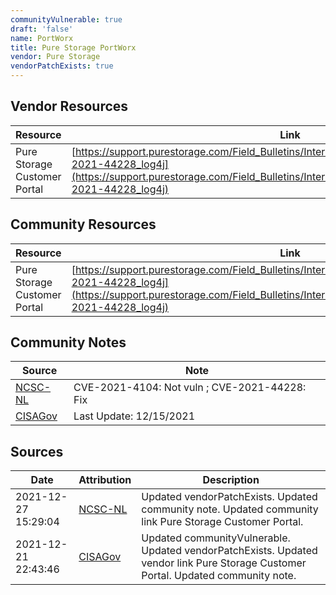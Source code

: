 ```yaml
---
communityVulnerable: true
draft: 'false'
name: PortWorx
title: Pure Storage PortWorx
vendor: Pure Storage
vendorPatchExists: true
---
```


## Vendor Resources
| Resource | Link |
| --- | --- |
| Pure Storage Customer Portal | [https://support.purestorage.com/Field_Bulletins/Interim_Security_Advisory_Regarding_CVE-2021-44228_log4j](https://support.purestorage.com/Field_Bulletins/Interim_Security_Advisory_Regarding_CVE-2021-44228_log4j) |

## Community Resources
| Resource | Link |
| --- | --- |
| Pure Storage Customer Portal | [https://support.purestorage.com/Field_Bulletins/Interim_Security_Advisory_Regarding_CVE-2021-44228_log4j](https://support.purestorage.com/Field_Bulletins/Interim_Security_Advisory_Regarding_CVE-2021-44228_log4j) |

## Community Notes
| Source | Note |
| --- | --- |
| [NCSC-NL](https://github.com/NCSC-NL/log4shell/blob/main/software/README.md) | CVE-2021-4104: Not vuln ; CVE-2021-44228: Fix </ul> |
| [CISAGov](https://raw.githubusercontent.com/cisagov/log4j-affected-db/develop/README.md) | Last Update: 12/15/2021 |

## Sources
| Date | Attribution | Description |
| --- | --- | --- |
| 2021-12-27 15:29:04 | [NCSC-NL](https://github.com/NCSC-NL/log4shell/blob/main/software/README.md) | Updated vendorPatchExists. Updated community note. Updated community link Pure Storage Customer Portal.  |
| 2021-12-21 22:43:46 | [CISAGov](https://raw.githubusercontent.com/cisagov/log4j-affected-db/develop/README.md) | Updated communityVulnerable. Updated vendorPatchExists. Updated vendor link Pure Storage Customer Portal. Updated community note.  |
